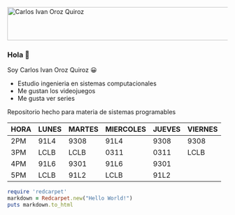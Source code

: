 
<a href="https://cooltext.com"><img src="https://images.cooltext.com/5643151.png" width="867" height="76" alt="Carlos Ivan Oroz Quiroz" /></a>


### Hola 👋

Soy Carlos Ivan Oroz Quiroz 😀

- Estudio ingenieria en sistemas computacionales
- Me gustan los videojuegos 
- Me gusta ver series


Repositorio hecho para materia de sistemas programables

| HORA | LUNES | MARTES | MIERCOLES | JUEVES | VIERNES |
|------|-------|--------|-----------|--------|---------|
|  2PM |  91L4 |  9308  |    91L4   |  9308  |   9308  |
|  3PM |  LCLB |  LCLB  |    0311   |  0311  |   LCLB  |
|  4PM |  91L6 |  9301  |    91L6   |  9301  |         |
|  5PM |  LCLB |  91L2  |    LCLB   |  91L2  |         |

```ruby
require 'redcarpet'
markdown = Redcarpet.new("Hello World!")
puts markdown.to_html
```

<!--
**CarlosIOroz/CarlosIOroz** is a ✨ _special_ ✨ repository because its `README.md` (this file) appears on your GitHub profile.

Here are some ideas to get you started:

- 🔭 I’m currently working on ...
- 🌱 I’m currently learning ...
- 👯 I’m looking to collaborate on ...
- 🤔 I’m looking for help with ...
- 💬 Ask me about ...
- 📫 How to reach me: ...
- 😄 Pronouns: ...
- ⚡ Fun fact: ...
-->
